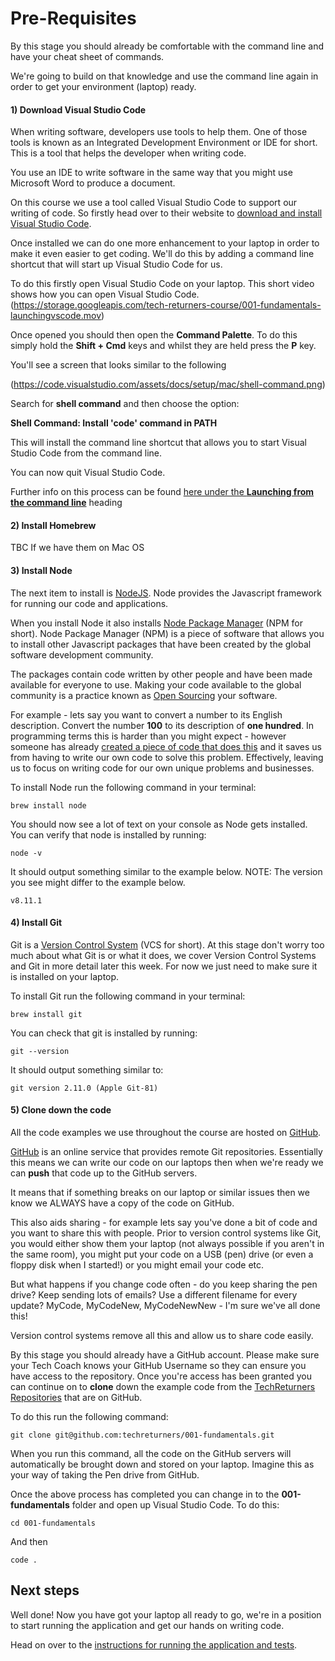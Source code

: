 # Pre-Requisites

By this stage you should already be comfortable with the command line and have your cheat sheet of commands.

We're going to build on that knowledge and use the command line again in order to get your environment (laptop) ready.

#### 1) Download Visual Studio Code

When writing software, developers use tools to help them. One of those tools is known as an Integrated Development Environment or IDE for short. This is a tool that helps the developer when writing code.

You use an IDE to write software in the same way that you might use Microsoft Word to produce a document.

On this course we use a tool called Visual Studio Code to support our writing of code. So firstly head over to their website to [download and install Visual Studio Code](https://code.visualstudio.com/).

Once installed we can do one more enhancement to your laptop in order to make it even easier to get coding. We'll do this by adding a command line shortcut that will start up Visual Studio Code for us.

To do this firstly open Visual Studio Code on your laptop. This short video shows how you can open Visual Studio Code.
(https://storage.googleapis.com/tech-returners-course/001-fundamentals-launchingvscode.mov)


Once opened you should then open the **Command Palette**. To do this simply hold the **Shift + Cmd** keys and whilst they are held press the **P** key.

You'll see a screen that looks similar to the following

(https://code.visualstudio.com/assets/docs/setup/mac/shell-command.png)

Search for **shell command** and then choose the option:

**Shell Command: Install 'code' command in PATH**

This will install the command line shortcut that allows you to start Visual Studio Code from the command line.

You can now quit Visual Studio Code.

Further info on this process can be found [here under the **Launching from the command line**](https://code.visualstudio.com/docs/setup/mac#_launching-from-the-command-line) heading



#### 2) Install Homebrew

TBC If we have them on Mac OS

#### 3) Install Node

The next item to install is [NodeJS](https://nodejs.org/en/). Node provides the Javascript framework for running our code and applications. 

When you install Node it also installs [Node Package Manager](https://www.npmjs.com/) (NPM for short). Node Package Manager (NPM) is a piece of software that allows you to install other Javascript packages that have been created by the global software development community. 

The packages contain code written by other people and have been made available for everyone to use. Making your code available to the global community is a practice known as [Open Sourcing](https://en.wikipedia.org/wiki/Open-source_software) your software.

For example - lets say you want to convert a number to its English description. Convert the number **100** to its description of **one hundred**. In programming terms this is harder than you might expect - however someone has already [created a piece of code that does this](https://www.npmjs.com/package/number-to-words) and it saves us from having to write our own code to solve this problem. Effectively, leaving us to focus on writing code for our own unique problems and businesses. 

To install Node run the following command in your terminal:

```
brew install node
```

You should now see a lot of text on your console as Node gets installed. You can verify that node is installed by running:

```
node -v
```

It should output something similar to the example below. NOTE: The version you see might differ to the example below.

```
v8.11.1
```

#### 4) Install Git

Git is a [Version Control System](https://en.wikipedia.org/wiki/Version_control) (VCS for short). At this stage don't worry too much about what Git is or what it does, we cover Version Control Systems and Git in more detail later this week. For now we just need to make sure it is installed on your laptop. 

To install Git run the following command in your terminal:

```
brew install git
```

You can check that git is installed by running:

```
git --version
```

It should output something similar to:

```
git version 2.11.0 (Apple Git-81)
```

#### 5) Clone down the code

All the code examples we use throughout the course are hosted on [GitHub](https://github.com).

[GitHub](https://github.com) is an online service that provides remote Git repositories. Essentially this means we can write our code on our laptops then when we're ready we can **push** that code up to the GitHub servers.

It means that if something breaks on our laptop or similar issues then we know we ALWAYS have a copy of the code on GitHub.

This also aids sharing - for example lets say you've done a bit of code and you want to share this with people. Prior to version control systems like Git, you would either show them your laptop (not always possible if you aren't in the same room), you might put your code on a USB (pen) drive (or even a floppy disk when I started!) or you might email your code etc.

But what happens if you change code often - do you keep sharing the pen drive? Keep sending lots of emails? Use a different filename for every update? MyCode, MyCodeNew, MyCodeNewNew - I'm sure we've all done this!

Version control systems remove all this and allow us to share code easily.

By this stage you should already have a GitHub account. Please make sure your Tech Coach knows your GitHub Username so they can ensure you have access to the repository. Once you're access has been granted you can continue on to **clone** down the example code from the [TechReturners Repositories](https://github.com/techreturners) that are on GitHub. 

To do this run the following command:

```
git clone git@github.com:techreturners/001-fundamentals.git
```

When you run this command, all the code on the GitHub servers will automatically be brought down and stored on your laptop. Imagine this as your way of taking the Pen drive from GitHub.

Once the above process has completed you can change in to the **001-fundamentals** folder and open up Visual Studio Code. To do this:

```
cd 001-fundamentals
```

And then

```
code .
```

## Next steps

Well done! Now you have got your laptop all ready to go, we're in a position to start running the application and get our hands on writing code.

Head on over to the [instructions for running the application and tests](./RUNNING-APPLICATION.md).